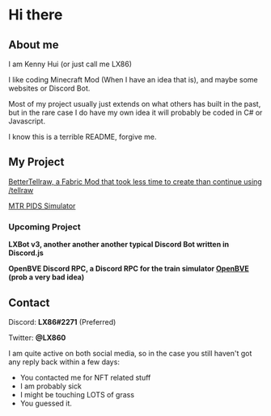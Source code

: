 # Hi there
## About me
I am Kenny Hui (or just call me LX86)

I like coding Minecraft Mod (When I have an idea that is), and maybe some websites or Discord Bot.

Most of my project usually just extends on what others has built in the past, but in the rare case I do have my own idea it will probably be coded in C# or Javascript.

I know this is a terrible README, forgive me.

## My Project
[BetterTellraw, a Fabric Mod that took less time to create than continue using /tellraw](https://github.com/Kenny-Hui/BetterTellraw)

[MTR PIDS Simulator](https://github.com/HKTSS/mtr-pids)

### Upcoming Project
**LXBot v3, another another another typical Discord Bot written in Discord.js**

**OpenBVE Discord RPC, a Discord RPC for the train simulator [OpenBVE](https://github.com/leezer3/OpenBVE) (prob a very bad idea)**

## Contact
Discord: **LX86#2271** (Preferred)

Twitter: **@LX860**

I am quite active on both social media, so in the case you still haven't got any reply back within a few days:
- You contacted me for NFT related stuff
- I am probably sick
- I might be touching LOTS of grass
- You guessed it.
